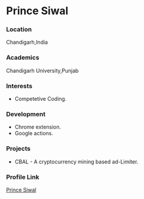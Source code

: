 # Prince Siwal

### Location

Chandigarh,India

### Academics

Chandigarh University,Punjab

### Interests

- Competetive Coding.

### Development

- Chrome extension.
- Google actions.

### Projects

- CBAL - A cryptocurrency mining based ad-Limiter.

### Profile Link

[Prince Siwal](https://github.com/prince8809)